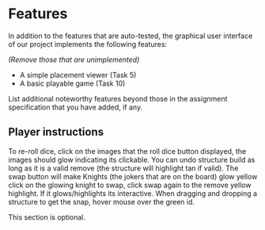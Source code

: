 # Features

In addition to the features that are auto-tested, the graphical user interface
of our project implements the following features:

*(Remove those that are unimplemented)*

 - A simple placement viewer (Task 5)
 - A basic playable game (Task 10)

List additional noteworthy features beyond those in the assignment
specification that you have added, if any.

## Player instructions

To re-roll dice, click on the images that the roll dice button displayed, the images should glow indicating its clickable.
You can undo structure build as long as it is a valid remove (the structure will highlight tan if valid).
The swap button will make Knights (the jokers that are on the board) glow yellow click on the glowing knight to swap, click swap again to the remove yellow highlight.
If it glows/highlights its interactive.
When dragging and dropping a structure to get the snap, hover mouse over the green id.

This section is optional.
